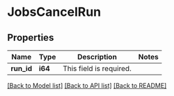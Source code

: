 # JobsCancelRun

## Properties

Name | Type | Description | Notes
------------ | ------------- | ------------- | -------------
**run_id** | **i64** | This field is required. | 

[[Back to Model list]](../README.md#documentation-for-models) [[Back to API list]](../README.md#documentation-for-api-endpoints) [[Back to README]](../README.md)


